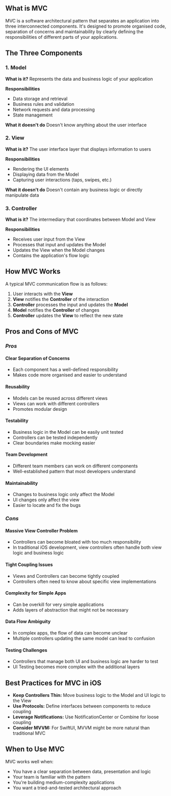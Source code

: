 ## What is MVC

MVC is a software architectural pattern that separates an application into three interconnected components. It's designed to promote organised code, separation of concerns and maintainability by clearly defining the responsibilities of different parts of your applications.

## The Three Components

### 1. Model
**What is it?**
Represents the data and business logic of your application

**Responsibilities**
- Data storage and retrieval
- Business rules and validation
- Network requests and data processing
- State management

**What it doesn't do**
Doesn't know anything about the user interface

### 2. View
**What is it?**
The user interface layer that displays information to users

**Responsibilities**
- Rendering the UI elements
- Displaying data from the Model
- Capturing user interactions (taps, swipes, etc.)

**What it doesn't do**
Doesn't contain any business logic or directly manipulate data

### 3. Controller
**What is it?**
The intermediary that coordinates between Model and View 

**Responsibilities**
- Receives user input from the View
- Processes that input and updates the Model
- Updates the View when the Model changes
- Contains the application's flow logic

## How MVC Works
A typical MVC communication flow is as follows:

1. User interacts with the **View**
2. **View** notifies the **Controller** of the interaction
3. **Controller** processes the input and updates the **Model**
4. **Model** notifies the **Controller** of changes
5. **Controller** updates the **View** to reflect the new state

## Pros and Cons of MVC
### *Pros*
#### Clear Separation of Concerns
- Each component has a well-defined responsibility
- Makes code more organised and easier to understand
#### Reusability
- Models can be reused across different views
- Views can work with different controllers
- Promotes modular design
#### Testability
- Business logic in the Model can be easily unit tested
- Controllers can be tested independently
- Clear boundaries make mocking easier
#### Team Development
- Different team members can work on different components
- Well-established pattern that most developers understand
#### Maintainability
- Changes to business logic only affect the Model
- UI changes only affect the view
- Easier to locate and fix the bugs
### *Cons*
#### Massive View Controller Problem
- Controllers can become bloated with too much responsibility
- In traditional iOS development, view controllers often handle both view logic and business logic
#### Tight Coupling Issues
- Views and Controllers can become tightly coupled
- Controllers often need to know about specific view implementations
#### Complexity for Simple Apps
- Can be overkill for very simple applications
- Adds layers of abstraction that might not be necessary
#### Data Flow Ambiguity
- In complex apps, the flow of data can become unclear
- Multiple controllers updating the same model can lead to confusion
#### Testing Challenges
- Controllers that manage both UI and business logic are harder to test
- UI Testing becomes more complex with the additional layers

## Best Practices for MVC in iOS
- **Keep Controllers Thin:** Move business logic to the Model and UI logic to the View
- **Use Protocols:** Define interfaces between components to reduce coupling
- **Leverage Notifications:** Use NotificationCenter or Combine for loose coupling
- **Consider MVVM:** For SwiftUI, MVVM might be more natural than traditional MVC

## When to Use MVC
MVC works well when:
- You have a clear separation between data, presentation and logic
- Your team is familiar with the pattern
- You're building medium-complexity applications
- You want a tried-and-tested architectural approach